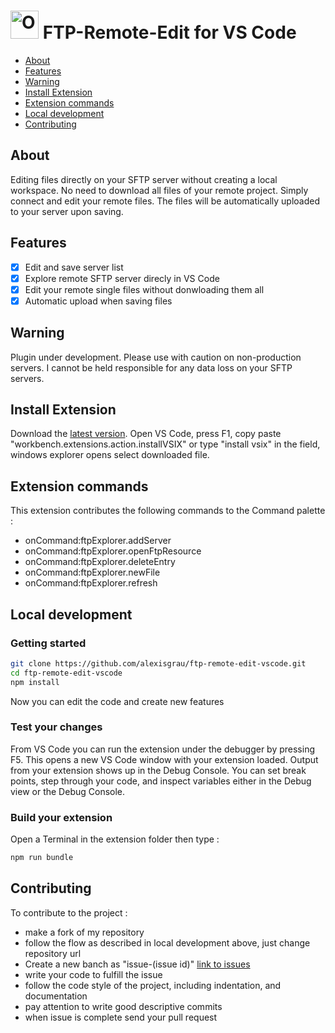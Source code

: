 # <img src="media/git-icon.png" alt="OpenTelemetry Icon" width="45" height=""> FTP-Remote-Edit for VS Code

* [About](#about)
* [Features](#features)
* [Warning](#warning)
* [Install Extension](#install-extension)
* [Extension commands](#extension-commands)
* [Local development](#local-development)
* [Contributing](#contributing)

## About

Editing files directly on your SFTP server without creating a local workspace. No need to download all files of your remote project. Simply connect and edit your remote files. The files will be automatically uploaded to your server upon saving.

## Features

- [x] Edit and save server list
- [x] Explore remote SFTP server direcly in VS Code
- [x] Edit your remote single files without donwloading them all
- [x] Automatic upload when saving files

## Warning

Plugin under development. Please use with caution on non-production servers. I cannot be held responsible for any data loss on your SFTP servers.

## Install Extension

Download the [latest version](https://github.com/alexisgrau/ftp-remote-edit-vscode/releases/latest/download/ftp-remote-edit-vscode.vsix).
Open VS Code, press F1, copy paste "workbench.extensions.action.installVSIX" or type "install vsix" in the field, windows explorer opens select downloaded file.

## Extension commands

This extension contributes the following commands to the Command palette :

- onCommand:ftpExplorer.addServer
- onCommand:ftpExplorer.openFtpResource
- onCommand:ftpExplorer.deleteEntry
- onCommand:ftpExplorer.newFile
- onCommand:ftpExplorer.refresh

## Local development

### Getting started

```sh
git clone https://github.com/alexisgrau/ftp-remote-edit-vscode.git
cd ftp-remote-edit-vscode
npm install
```

Now you can edit the code and create new features

### Test your changes

From VS Code you can run the extension under the debugger by pressing F5. This opens a new VS Code window with your extension loaded. Output from your extension shows up in the Debug Console. You can set break points, step through your code, and inspect variables either in the Debug view or the Debug Console.

### Build your extension

Open a Terminal in the extension folder then type :

```sh
npm run bundle
```

## Contributing

To contribute to the project :
- make a fork of my repository
- follow the flow as described in local development above, just change repository url
- Create a new banch as "issue-(issue id)" [link to issues](https://github.com/alexisgrau/ftp-remote-edit-vscode/issues)
- write your code to fulfill the issue
- follow the code style of the project, including indentation, and documentation
- pay attention to write good descriptive commits
- when issue is complete send your pull request

